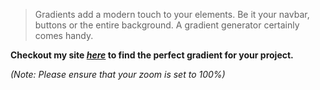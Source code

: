> Gradients add a modern touch to your elements. Be it your navbar, buttons or the entire background. 
A gradient generator certainly comes handy.

**Checkout my site [_here_](https://okay-head.github.io/Gradient-generator/) to find the perfect gradient for your project.**

_(Note: Please ensure that your zoom is set to 100%)_

